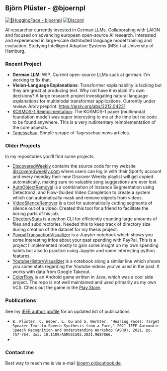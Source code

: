 ## Björn Plüster - @bjoernpl
[![🤗HuggingFace - bjoernpl](https://img.shields.io/badge/🤗HuggingFace-bjoernpl-yellow?style=for-the-badge)](https://huggingface.co/bjoernp) [![Discord](https://img.shields.io/badge/@bjoernp-%235865F2.svg?style=for-the-badge&logo=discord&logoColor=white)](https://discordapp.com/users/bjoernp)

AI researcher currently invested in German LLMs. Collaborating with LAION and focused on advancing european open-source AI research. Interested and experienced in large-scale distributed language model training and evaluation. Studying Intelligent Adaptive Systems (MSc.) at University of Hamburg.

### Recent Project
- **German LLM**: WIP. Current open-source LLMs suck at german. I'm working to fix that.
- **Vision-Language Explanations**: Transformer explainability is lacking but they are great at producing text. Why not have it explain it's own decisions? A large research project investigating natural language explanations for multimodal transformer applications. Currently under review. Arxiv preprint: https://arxiv.org/abs/2212.04231
- [KOSMOS-1 Reimplimentation](https://github.com/bjoernpl/KOSMOS_reimplementation): The KOSMOS-1 paper (multimodal foundation model) was super interesting to me at the time but no code to be found anywhere. This is a very rudimentary reimplementation of the core aspects.
- [Tagesschau](https://github.com/bjoernpl/tagesschau): Simple scrape of Tagesschau news articles.

### Older Projects
In my repositories you'll find some projects:
- [DiscoveredWeekly](https://github.com/bjoernpl/DiscoveredWeekly) contains the source code for my website [discoveredweekly.com](https://discoveredweekly.com) where users can log in with their Spotify account and every monday their new Discover Weekly playlist will get copied automatically, making sure no valuable song suggestions are ever lost.
- [AutoObjectRemoval](https://github.com/bjoernpl/AutoObjectRemoval) is a combination of Instance Segmentation using
Detectron2, and Flow-Guided Video Completion to create a system which can automatically mask and remove objects
from videos.
- [VideoSilenceRemover](https://github.com/bjoernpl/VideoSilenceRemover) is a tool for automatically cutting segments of silence out of
a video. Created this tool for a friend to facilitate the boring parts of his job.
- [DirectoryStats](https://github.com/bjoernpl/DirectoryStats) is a python CLI for efficiently counting large amounts of
files and subdirectories. Needed this to keep track of directory size during creation of the dataset for my thesis project.
- [PaypalTransactionVisualizer](https://github.com/bjoernpl/PaypalTransactionVisualizer) is a Jupyter notebook
which shows you some interesting infos about your past spending with PayPal. This is a project I implemented mostly
to gain some insight on my own spending habits but also to practice using Jupyter and some interesting python features.
- [YoutubeHistoryVisualizer](https://github.com/bjoernpl/YoutubeHistoryVisualizer) is a notebook along a similar line
which shows you some stats regarding the Youtube videos you've used in the past. It works with data from Google Takeout.
- [ColorFlow](https://github.com/bjoernpl/ColorFlow) is an Android game written in Java, which was a cool side project.
The repo is not well maintained and used primarily as my own VCS. Check out the game in the 
[Play Store](https://play.google.com/store/apps/details?id=com.bnpgames.android.colorflow).

### Publications
See my [IEEE author profile](https://ieeexplore.ieee.org/author/37089286467) for an updated list of publications.

- ```B. Plüster, C. Weber, L. Qu and S. Wermter, "Hearing Faces: Target Speaker Text-to-Speech Synthesis from a Face," 2021 IEEE Automatic Speech Recognition and Understanding Workshop (ASRU), 2021, pp. 757-764, doi: 10.1109/ASRU51503.2021.9687866.```
- 
### Contact me
Best way to reach me is via e-mail [bjoern.pl@outlook.de](mailto://bjoern.pl@outlook.de). 
